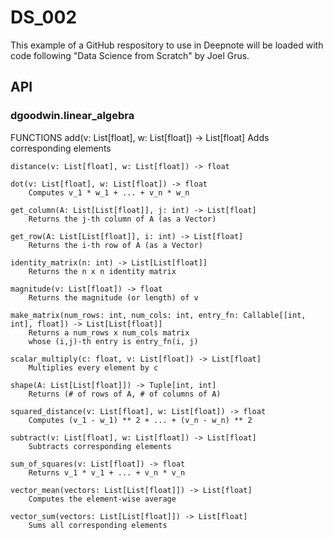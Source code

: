 # DS_002

This example of a GitHub respository to use in Deepnote will be loaded with code following "Data Science from Scratch" by Joel Grus.

## API

### dgoodwin.linear_algebra

FUNCTIONS
    add(v: List[float], w: List[float]) -> List[float]
        Adds corresponding elements
    
    distance(v: List[float], w: List[float]) -> float
    
    dot(v: List[float], w: List[float]) -> float
        Computes v_1 * w_1 + ... + v_n * w_n
    
    get_column(A: List[List[float]], j: int) -> List[float]
        Returns the j-th column of A (as a Vector)
    
    get_row(A: List[List[float]], i: int) -> List[float]
        Returns the i-th row of A (as a Vector)
    
    identity_matrix(n: int) -> List[List[float]]
        Returns the n x n identity matrix
    
    magnitude(v: List[float]) -> float
        Returns the magnitude (or length) of v
    
    make_matrix(num_rows: int, num_cols: int, entry_fn: Callable[[int, int], float]) -> List[List[float]]
        Returns a num_rows x num_cols matrix
        whose (i,j)-th entry is entry_fn(i, j)
    
    scalar_multiply(c: float, v: List[float]) -> List[float]
        Multiplies every element by c
    
    shape(A: List[List[float]]) -> Tuple[int, int]
        Returns (# of rows of A, # of columns of A)
    
    squared_distance(v: List[float], w: List[float]) -> float
        Computes (v_1 - w_1) ** 2 + ... + (v_n - w_n) ** 2
    
    subtract(v: List[float], w: List[float]) -> List[float]
        Subtracts corresponding elements
    
    sum_of_squares(v: List[float]) -> float
        Returns v_1 * v_1 + ... + v_n * v_n
    
    vector_mean(vectors: List[List[float]]) -> List[float]
        Computes the element-wise average
    
    vector_sum(vectors: List[List[float]]) -> List[float]
        Sums all corresponding elements
